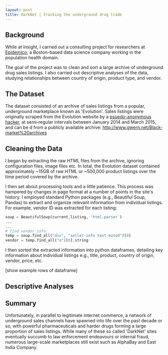 ```yaml
---
layout: post
title: DarkNet | Tracking the underground drug trade
---
```


## Background

While at Insight, I carried out a consulting project for researchers at [Epidemico](http://www.epidemico.com), a Boston-based data science company working in the population health domain. 

The goal of the project was to clean and sort a large archive of underground drug sales listings. I also carried out descriptive analyses of the data, studying relationships between country of origin, product type, and vendor.

## The Dataset

The dataset consisted of an archive of sales listings from a popular, underground marketplace known as 'Evolution'. Sales listings were originally scraped from the Evolution website by a [psuedo-anonymous hacker](http://www.gwern.net), at semi-regular intervals between January 2014 and March 2015, and can be d from a publicly available archive: <http://www.gwern.net/Black-market%20archives>

## Cleaning the Data

I began by extracting the raw HTML files from the archive, ignoring configuration files, image files etc. In total, the Evolution dataset contained approximately ~15GB of raw HTML or ~500,000 product listings over the time period covered by the archive. 

I then set about processing tools and a little patience. This process was hampered by changes in page format at a number of points in the site's history. I employed standard Python packages (e.g., Beautiful Soup, Pandas) to extract and organize relevant information from individual listings. For example, vendor ID was extracted for each listing:

```python
soup = BeautifulSoup(current_listing, 'html.parser')
...
...
# find vendor info.
temp = soup.find_all("div", "seller-info text-muted")[0]
vendor = temp.find_all("a")[0].string
```

I then sorted the extracted information into python dataframes, detailing key information about individual listings e.g., title, product, country of origin, vendor, price, etc.

[show example rows of dataframe]

## Descriptive Analyses

## Summary
Unfortunately, in parallel to legitimate internet commerce, a network of underground sales channels have spawned into life over the past decade or so, with powerful pharmaceuticals and harder drugs forming a large proportion of sales listings. While many of these so called 'DarkNet' sites eventually succumb to law enforcement endeavours or internal fraud, numerous large-scale marketplaces still exist such as AlphaBay and East India Company.
<!--more-->
